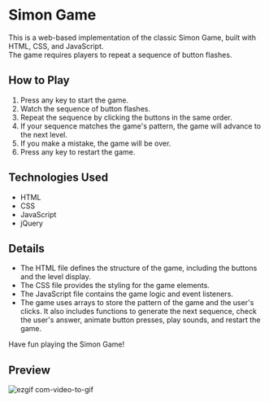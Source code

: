 # Simon Game
This is a web-based implementation of the classic Simon Game, built with HTML, CSS, and JavaScript. <br/>
The game requires players to repeat a sequence of button flashes.

## How to Play
1. Press any key to start the game.
2. Watch the sequence of button flashes.
3. Repeat the sequence by clicking the buttons in the same order.
4. If your sequence matches the game's pattern, the game will advance to the next level.
5. If you make a mistake, the game will be over.
6. Press any key to restart the game. <br/>

## Technologies Used
- HTML
- CSS
- JavaScript
- jQuery <br/>

## Details
- The HTML file defines the structure of the game, including the buttons and the level display.
- The CSS file provides the styling for the game elements.
- The JavaScript file contains the game logic and event listeners.
- The game uses arrays to store the pattern of the game and the user's clicks. It also includes functions to generate the next sequence, check the user's answer, animate button presses, play sounds, and restart the game. <br/>


Have fun playing the Simon Game! <br/>
## Preview <br/>
![ezgif com-video-to-gif](https://github.com/nolliechyTW/SimonGame/assets/106467497/a2036ae3-32d9-47b6-bce4-7eea01ee8c10)
